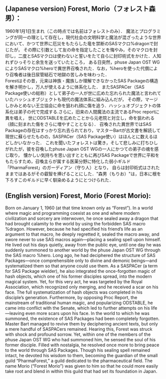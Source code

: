 ## (Japanese version) Forest, Morio（フォレスト森男）：
1960年1月1日生まれ（この時点では名前はフォレストのみ）．
魔法とプログラミングが同一の理として存在し，現代社会の文明科学と魔法が混ざったような世界において、かつて世界に厄災をもたらした竜を禁断のSASマクロ%dragonで封じたが，
その際に引数として友の命を指定したことを悔やみ，そのマクロを封印し，二度とSASマクロは使わないと誓いをたて自らに封印術式をかけた．人知れずひっそりと余生を送っていたところ，
ある日突然，phuse Japan OST WGによりSASマクロ%heroで異世界召喚された．なお，%heroを使った代償により召喚者は後日尿管結石で地獄の苦しみを味わった．  
Forestはその昔，元来は神族・魔族しか理解できなかったSAS Packageの構造を解き明かし，万人が使えるように体系化した．
またSASPACer（SAS Package使いの総称）として弟子の一人が世に広めた忘れられた魔法と言われていたハッシュオブジェクトも現代の魔法体系に組み込んだが，
その際，マージしかみとめない王立協会に命を狙われ顔に傷を追う．ハッシュオブジェクトの体系化は弟子の代で完成する.さらに，旧来の人間魔法の主流であるProc reportに異を唱え，
世にODSTABLEを広めたことから元老院と対立し，命を狙われる（顔に刻まれた傷をさらに増やすこととなる）．
召喚された異世界ではSAS Packageの存在はすっかり忘れ去られており，マスターBartが古文書を解読して現世に蘇らせたものの，SASPACer（SAS Package使い）はほんとに数えるほどしかいなかった．
これを聞いたフォレストは驚き，そして悲しみに打ちひしがれたが，彼を召喚したphuse Japan OST WGの一人にかつての弟子の魂を感じ取り，
懐かしい気持ちを思い出すとともに再びSAS Packageで世界に平和をもたらすため，召喚主らが属する医薬分野に特化した弱小ギルド「PharmaForest」のガーディアン（守り人）となり，
自らは封印術式はされたままではあるがその叡智を捧げることにした．"森男（もりお）"は，日本に根を下ろすこのギルドに早く馴染めるようにとつけられた．  

## (English version) Forest, Morio (Forest Morio):
Born on January 1, 1960 (at that time known only as “Forest”).
In a world where magic and programming coexist as one and where modern civilization and sorcery are interwoven, he once sealed away a dragon that had brought calamity to the world by using the forbidden SAS macro %dragon. However, because he had specified his friend’s life as an argument to that macro, he deeply regretted it, sealed the macro away, and swore never to use SAS macros again—placing a sealing spell upon himself.
He lived out his days quietly, away from the public eye, until one day he was suddenly summoned to another world by the phuse Japan OST WG through the SAS macro %hero.
Long ago, he had deciphered the structure of SAS Packages—once comprehensible only to divine and demonic beings—and systematized them so that anyone could use them. As a SASPACer (a term for SAS Package wielder), he also integrated the once-forgotten magic of hash objects, which one of his former disciples spread, into the modern magical system. Yet, for this very act, he was targeted by the Royal Association, which recognized only merging, and he received a scar on his face. The full systematization of hash objects was completed in his disciple’s generation.
Furthermore, by opposing Proc Report, the mainstream of traditional human magic, and popularizing ODSTABLE, he came into conflict with the Senate, which led to further attempts on his life—leaving even more scars upon his face.
In the world to which he was summoned, the existence of SAS Packages had been completely forgotten. Master Bart managed to revive them by deciphering ancient texts, but only a mere handful of SASPACers remained.
Hearing this, Forest was struck with shock and profound sorrow. Yet, within one of the members of the phuse Japan OST WG who had summoned him, he sensed the soul of his former disciple. Filled with nostalgia, he resolved once more to bring peace to the world through SAS Packages. Though his sealing spell remained intact, he devoted his wisdom to them, becoming the guardian of the small guild “PharmaForest,” a guild dedicated to the pharmaceutical field.
The name Morio (“Forest Morio”) was given to him so that he could more easily take root and blend in within this guild that had set its foundation in Japan.
